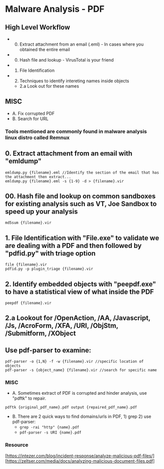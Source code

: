 # Malware Analysis - PDF

## High Level Workflow
- 0. Extract attachment from an email (.eml) - In cases where you obtained the entire email
- 00. Hash file and lookup - VirusTotal is your friend 
- 1. File Identification
- 2. Techniques to identify intereting names inside objects
  - 2.a Look out for these names
    
## MISC
  - A. Fix corrupted PDF
  - B. Search for URL

### Tools mentioned are commonly found in malware analysis linux distro called Remnux 

## 0. Extract attachment from an email with "emldump"
```
emldump.py {filename}.eml //Identify the section of the email that has the attachment then extract...
emldump.py {filename}.eml -s {1-9} -d > {filename}.vir
```

## 00. Hash file and lookup on common sandboxes for existing analysis such as VT, Joe Sandbox to speed up your analysis
```
md5sum {filename}.vir
```
## 1. File Identification with "File.exe" to validate we are dealing with a PDF and then followed by "pdfid.py" with triage option
```
file {filename}.vir
pdfid.py -p plugin_triage {filename}.vir
```
## 2. Identify embedded objects with "peepdf.exe" to have a statistical view of what inside the PDF
```
peepdf {filename}.vir
```
## 2.a Lookout for /OpenAction, /AA, /Javascript, /Js, /AcroForm, /XFA, /URI, /ObjStm, /Submitform, /XObject

## Use pdf-parser to examine:
```
pdf-parser -o {1,N} -f -w {filename}.vir //specific location of objects
pdf-parser -s {object_name} {filename}.vir //search for specific name
```

### MISC
- A. Sometimes extract of PDF is corrupted and hinder analysis, use "pdftk" to repair.
```
pdftk {original_pdf_name}.pdf output {repaired_pdf_name}.pdf
```
- B. There are 2 quick ways to find domains/urls in PDF, 1) grep 2) use pdf-parser:
  - `grep -rai "http" {name}.pdf`
  - `pdf-parser -s URI {name}.pdf`

### Resource 
[https://intezer.com/blog/incident-response/analyze-malicious-pdf-files/]
[https://zeltser.com/media/docs/analyzing-malicious-document-files.pdf]
